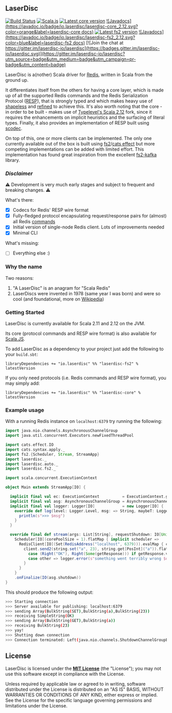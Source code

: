 ## LaserDisc

[![Build Status](https://travis-ci.org/laserdisc-io/laserdisc.svg?branch=master)](https://travis-ci.org/laserdisc-io/laserdisc)
[![Scala.js](http://scala-js.org/assets/badges/scalajs-0.6.17.svg)](http://scala-js.org)
[![Latest core version](https://index.scala-lang.org/laserdisc-io/laserdisc/laserdisc-core/latest.svg?color=orange&v=1)](https://index.scala-lang.org/laserdisc-io/laserdisc/laserdisc-core)
[![Javadocs](https://javadoc.io/badge/io.laserdisc/laserdisc-core_2.12.svg?color=orange&label=laserdisc-core docs)](https://javadoc.io/doc/io.laserdisc/laserdisc-core_2.12)
[![Latest fs2 version](https://index.scala-lang.org/laserdisc-io/laserdisc/laserdisc-fs2/latest.svg?color=blue&v=1)](https://index.scala-lang.org/laserdisc-io/laserdisc/laserdisc-fs2)
[![Javadocs](https://javadoc.io/badge/io.laserdisc/laserdisc-fs2_2.12.svg?color=blue&label=laserdisc-fs2 docs)](https://javadoc.io/doc/io.laserdisc/laserdisc-fs2_2.12) [![Join the chat at https://gitter.im/laserdisc-io/laserdisc](https://badges.gitter.im/laserdisc-io/laserdisc.svg)](https://gitter.im/laserdisc-io/laserdisc?utm_source=badge&utm_medium=badge&utm_campaign=pr-badge&utm_content=badge)

LaserDisc is a(nother) Scala driver for [Redis](https://redis.io/), written in Scala from the ground up.

It differentiates itself from the others for having a core layer, which is made up of all the supported Redis commands
and the Redis Serialization Protocol ([RESP](https://redis.io/topics/protocol)), that is strongly typed and which makes
heavy use of [shapeless](https://github.com/milessabin/shapeless) and [refined](https://github.com/fthomas/refined) to
achieve this. It's also worth noting that the core - in order to be built - makes use of
[Typelevel's Scala 2.12](https://typelevel.org/scala) fork, since it requires the enhancements on implicit heuristics
and the surfacing of literal types. Finally, it also provides an implementation of RESP built using
[scodec](http://scodec.org/).

On top of this, one or more clients can be implemented. The only one currently available out of the box is built using
[fs2](https://functional-streams-for-scala.github.io/fs2/)/[cats effect](https://typelevel.org/cats-effect/) but
more competing implementations can be added with limited effort. This implementation has found great inspiration from
the excellent [fs2-kafka](https://github.com/Spinoco/fs2-kafka/) library.

### *Disclaimer*

:warning: Development is very much early stages and subject to frequent and breaking changes. :warning:

What's there:
- [x] Codecs for Redis' RESP wire format
- [x] Fully-fledged protocol encapsulating request/response pairs for (almost) all Redis [commands](https://redis.io/commands)
- [x] Initial version of single-node Redis client. Lots of improvements needed
- [x] Minimal CLI

What's missing:
- [ ] Everything else :)

### Why the name

Two reasons:
1. "A LaserDisc" is an anagram for "Scala Redis"
2. LaserDiscs were invented in 1978 (same year I was born) and were so cool (and foundational, more on [Wikipedia](https://en.wikipedia.org/wiki/LaserDisc))

### Getting Started

LaserDisc is currently available for Scala 2.11 and 2.12 on the JVM.

Its core (protocol commands and RESP wire format) is also available for [Scala.JS](http://www.scala-js.org/).

To add LaserDisc as a dependency to your project just add the following to your `build.sbt`:
```
libraryDependencies += "io.laserdisc" %% "laserdisc-fs2" % latestVersion
```

If you only need protocols (i.e. Redis commands and RESP wire format), you may simply add:
```
libraryDependencies += "io.laserdisc" %% "laserdisc-core" % latestVersion
```

### Example usage
With a running Redis instance on `localhost:6379` try running the following:
```scala
import java.nio.channels.AsynchronousChannelGroup
import java.util.concurrent.Executors.newFixedThreadPool

import cats.effect.IO
import cats.syntax.apply._
import fs2.{Scheduler, Stream, StreamApp}
import laserdisc._
import laserdisc.auto._
import laserdisc.fs2._

import scala.concurrent.ExecutionContext

object Main extends StreamApp[IO] {

  implicit final val ec: ExecutionContext          = ExecutionContext.global
  implicit final val asg: AsynchronousChannelGroup = AsynchronousChannelGroup.withThreadPool(newFixedThreadPool(2))
  implicit final val logger: Logger[IO]            = new Logger[IO] {
    override def log(level: Logger.Level, msg: => String, maybeT: Logger.MaybeT): IO[Unit] = IO {
      println(s">>> $msg")
    }
  }

  override final def stream(args: List[String], requestShutdown: IO[Unit]): Stream[IO, StreamApp.ExitCode] =
    Scheduler[IO](corePoolSize = 1).flatMap { implicit scheduler =>
      RedisClient[IO](Set(RedisAddress("localhost", 6379))).evalMap { client =>
        client.send2(string.set("a", 23), string.get[PosInt]("a")).flatMap {
          case (Right("OK"), Right(Some(getResponse))) if getResponse.value == 23 => logger.info("yay!") *> IO.pure(StreamApp.ExitCode.Success)
          case other => logger.error(s"something went terribly wrong $other") *> IO.raiseError(new RuntimeException("boom"))
        }
      }
    }
    .onFinalize(IO(asg.shutdown))
}
```

This should produce the following output:
```bash
>>> Starting connection
>>> Server available for publishing: localhost:6379
>>> sending Array(BulkString(SET),BulkString(a),BulkString(23))
>>> receiving SimpleString(OK)
>>> sending Array(BulkString(GET),BulkString(a))
>>> receiving BulkString(23)
>>> yay!
>>> Shutting down connection
>>> Connection terminated: Left(java.nio.channels.ShutdownChannelGroupException)
```

## License

LaserDisc is licensed under the **[MIT License](LICENSE)** (the "License"); you may not use this software except in
compliance with the License.

Unless required by applicable law or agreed to in writing, software distributed under the License is distributed on an
"AS IS" BASIS, WITHOUT WARRANTIES OR CONDITIONS OF ANY KIND, either express or implied.
See the License for the specific language governing permissions and limitations under the License.

